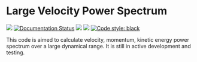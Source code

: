# Large Velocity Power Spectrum

[![](https://img.shields.io/github/license/YujieH3/Large-Velocity-Power-Spectrum.svg)](LICENSE.md)
[![Documentation Status](https://readthedocs.org/projects/vpower/badge/?version=latest)](https://vpower.readthedocs.io/en/latest/?badge=latest)
[![](https://img.shields.io/badge/Maintained%3F-yes-green.svg)]()
[![](https://img.shields.io/github/last-commit/YujieH3/Large-Velocity-Power-Spectrum.svg)]()
[![Code style: black](https://img.shields.io/badge/code%20style-black-000000.svg)](https://github.com/psf/black)

This code is aimed to calculate velocity, momentum, kinetic energy power spectrum over a large dynamical range. It is still in active development and testing.
<!-- For more information, please refer to Vpower's [documentation](https://vpower.readthedocs.io/en/latest/). -->